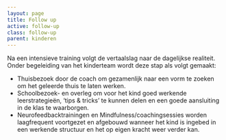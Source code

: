 ```yaml
---
layout: page
title: Follow up
active: follow-up
class: follow-up
parent: kinderen
---
```

Na een intensieve training volgt de vertaalslag naar de dagelijkse realiteit. Onder begeleiding van het kinderteam wordt deze stap als volgt gemaakt:

* Thuisbezoek door de coach om gezamenlijk naar een vorm te zoeken om het geleerde thuis te laten werken.
* Schoolbezoek- en overleg om voor het kind goed werkende leerstrategieën, ‘tips & tricks’ te kunnen delen en een goede aansluiting in de klas te waarborgen.
* Neurofeedbacktrainingen en Mindfulness/coachingsessies worden laagfrequent voortgezet en afgebouwd wanneer het kind is ingebed in een werkende structuur en het op eigen kracht weer verder kan.